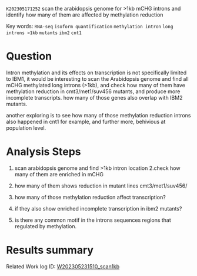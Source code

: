 `K202305171252` scan the arabidopsis genome for >1kb mCHG introns and identify how many of them are affected by methylation reduction
 
Key words:  `RNA-seq` `isoform quantification` `methylation intron` `long introns >1kb` `mutants` `ibm2` `cnt1`
 
# Question

Intron methylation and its effects on transcription is not specifically limited to IBM1, it would be interesting to scan the Arabidopsis genome
and find all mCHG methylated long introns (>1kb), and check how many of them have methylation reduction in cmt3/met1/suv456 mutants, and produce more
incomplete transcripts. how many of those genes also overlap with IBM2 mutants.

another exploring is to see how many of those methylation reduction introns also happened in cnt1 for example, and further more, behivious at population level.

# Analysis Steps

1. scan arabidopsis genome and find >1kb intron location
2.check how many of them are enriched in mCHG





3. how many of them shows reduction in mutant lines cmt3/met1/suv456/
4. how many of those methylation reduction affect transcription?
5. if they also show enriched incomplete transcription in ibm2 mutants?
6. is there any common motif in the introns sequences regions that regulated by methylation. 

# Results summary  

Related Work log ID: [W202305231510_scan1kb](https://github.com/yz46606/Working_record/blob/main/W202305231510_scan1kb.md)
